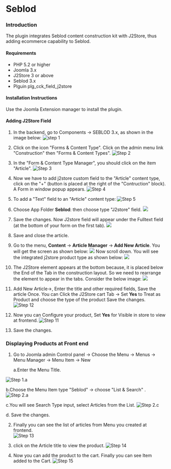 # Seblod

### Introduction

The plugin integrates Seblod content construction kit with J2Store, thus adding ecommerce capability to Seblod. 

#### Requirements
* PHP 5.2 or higher
* Joomla 3.x
* J2Store 3 or above
* Seblod 3.x
* Plguin plg_cck_field_j2store

#### Installation Instructions 
Use the Joomla Extension manager to install the plugin.

#### Adding J2Store Field 
1. In the backend, go to Components -> SEBLOD 3.x, as shown in the image below:
![step 1](step-1.png)

2. Click on the icon "Forms & Content Type". Click on the admin menu link "Construction" then "Forms & Content Types".
![Step 2](step-4.png)

3. In the "Form & Content Type Manager", you should click on the item "Article".
![Step 3](step-5.png)

4. Now we have to add j2store custom field to the "Article" content type, click on the "+" (button is placed at the right of the "Contruction"  block). A Form in window popup appears.
![Step 4](step-6.png)

5. To add a "Text" field to an "Article" content type:
![Step 5](step-7.png)

6. Choose App Folder **Seblod**: then choose type "J2store" field.
![](create-article-step-3.png)

7. Save the changes. Now J2store field will appear under the Fulltext field (at the bottom of your form on the first tab).
![](create-article-step-4.png)

8. Save and close the article. 

9. Go to the menu, **Content** -> **Article Manager** -> **Add New Article**. You will get the screen as shown below:
![](add-new-article-1.png)
Now scroll down. You will see the integrated j2store product type as shown below:
![](add-new-article-2.png)

10. The J2Store element appears at the bottom because, it is placed below the End of the Tab in the construction layout. So we need to rearrange the element to appear in the tabs. Consider the below image:
![](rearrange-j2store-element.png)

11. Add New Article->, Enter the title and other required fields, Save the article Once. You can Click the J2Store cart Tab -> Set **Yes** to Treat as Product and choose the type of the product Save the changes.
![Step 12](step-add-product.png)

12. Now you can Configure your product, Set **Yes** for Visible in store to view at frontend.
![Step 11](step-12.png)

13. Save the changes.

### Displaying Products at Front end

1. Go to Joomla admin Control panel -> Choose the Menu -> Menus -> Menu Manager -> Menu Item -> New 

   a.Enter the Menu Title.

  ![Step 1.a ](step-16-a.png)    

   b.Choose the Menu Item type "Seblod" -> choose "List & Search" .
![Step 2.a](step-16-b.png)

   c.You will see Search Type input, select Articles from the  List.
![Step 2.c](step-16-c.png)

  d. Save the changes.
  
2. Finally you can see the list of articles from Menu you created at frontend.  
![Step 13](step-13.png)

3. click on the Article title to view the product. 
![Step 14](step-14.png)

4. Now you can add the product to the cart. Finally you can see Item added to the Cart.
![Step 15](step-15.png)

 



 